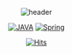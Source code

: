 
<!--
**JU-jeong/JU-jeong** is a ✨ _special_ ✨ repository because its `README.md` (this file) appears on your GitHub profile.

Here are some ideas to get you started:

- 🔭 I’m currently working on ...
- 🌱 I’m currently learning ...
- 👯 I’m looking to collaborate on ...
- 🤔 I’m looking for help with ...
- 💬 Ask me about ...
- 📫 How to reach me: ...
- 😄 Pronouns: ...
- ⚡ Fun fact: ...
-->

<div align = center>

![header](https://capsule-render.vercel.app/api?type=Waving&color=auto&height=300&section=header&text=수험생활의연장선!&fontSize=50)
 
 <!-- [![태그이름](https://img.shields.io/badge/태그에 적히는 글씨-태그색?style=flat-square&logo=로고이름&logoColor=로고색)](관련된 내 링크) -->

[![JAVA](https://img.shields.io/badge/JAVA-007396?style=flat-square&logo=JAVA&logoColor=brown)](https://github.com/JU-jeong/java-socket-chatting)
[![Spring](https://img.shields.io/badge/Spring-6DB33F?style=flat-square&logo=Spring&logoColor=yellow)](https://github.com/JU-jeong/java-socket-chatting)
 <br>



[![Hits](https://hits.seeyoufarm.com/api/count/incr/badge.svg?url=https%3A%2F%2Fgithub.com%2FJU-jeong&count_bg=%23D60EE3&title_bg=%23080808&icon=&icon_color=%23E7E7E7&title=hits&edge_flat=false)](https://hits.seeyoufarm.com)

 
